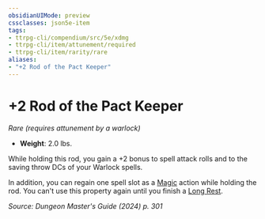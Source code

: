 ```yaml
---
obsidianUIMode: preview
cssclasses: json5e-item
tags:
- ttrpg-cli/compendium/src/5e/xdmg
- ttrpg-cli/item/attunement/required
- ttrpg-cli/item/rarity/rare
aliases: 
- "+2 Rod of the Pact Keeper"
---
```

# +2 Rod of the Pact Keeper
*Rare (requires attunement by a warlock)*  

- **Weight**: 2.0 lbs.

While holding this rod, you gain a +2 bonus to spell attack rolls and to the saving throw DCs of your Warlock spells.

In addition, you can regain one spell slot as a [Magic](actions.md#Magic) action while holding the rod. You can't use this property again until you finish a [Long Rest](long-rest-xphb.md).

*Source: Dungeon Master's Guide (2024) p. 301*